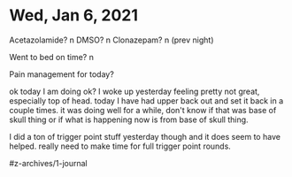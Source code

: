 # Wed, Jan 6, 2021
Acetazolamide? n
DMSO? n
Clonazepam? n
(prev night)

Went to bed on time? n

Pain management for today? 

ok today I am doing ok? I woke up yesterday feeling pretty not great, especially top of head. today I have had upper back out and set it back in a couple times. it was doing well for a while, don't know if that was base of skull thing or if what is happening now is from base of skull thing. 

I did a ton of trigger point stuff yesterday though and it does seem to have helped. really need to make time for full trigger point rounds. 




#z-archives/1-journal